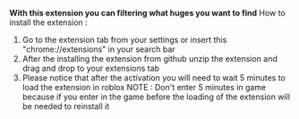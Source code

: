 **With this extension you can filtering what huges you want to find**
How to install the extension : 
1. Go to the extension tab from your settings or insert this "chrome://extensions" in your search bar 
2. After the installing the extension from github unzip the extension and drag and drop to your extensions tab
3. Please notice that after the activation you will need to wait 5 minutes to load the extension in roblox
NOTE : Don't enter 5 minutes in game because if you enter in the game before the loading of the extension will be needed to reinstall it
